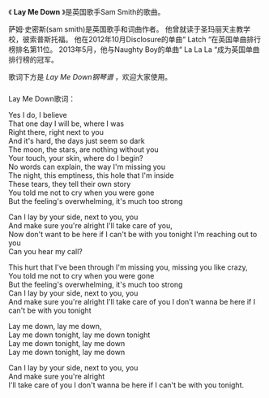 

《 **Lay Me Down** 》是英国歌手Sam Smith的歌曲。

  

萨姆·史密斯(sam smith)是英国歌手和词曲作者。 他曾就读于圣玛丽天主教学校，彼索普斯托福。 他在2012年10月Disclosure的单曲“
Latch “在英国单曲排行榜排名第11位。 2013年5月，他与Naughty Boy的单曲“ La La La “成为英国单曲排行榜的冠军。

  

歌词下方是 _Lay Me Down钢琴谱_ ，欢迎大家使用。

###  
Lay Me Down歌词：

Yes I do, I believe  
That one day I will be, where I was  
Right there, right next to you  
And it's hard, the days just seem so dark  
The moon, the stars, are nothing without you  
Your touch, your skin, where do I begin?  
No words can explain, the way I'm missing you  
The night, this emptiness, this hole that I'm inside  
These tears, they tell their own story  
You told me not to cry when you were gone  
But the feeling's overwhelming, it's much too strong  
  
Can I lay by your side, next to you, you  
And make sure you're alright I'll take care of you,  
Now don't want to be here if I can't be with you tonight I'm reaching out to
you  
Can you hear my call?  
  
This hurt that I've been through I'm missing you, missing you like crazy,  
You told me not to cry when you were gone  
But the feeling's overwhelming, it's much too strong  
Can I lay by your side, next to you, you  
And make sure you're alright I'll take care of you I don't wanna be here if I
can't be with you tonight  
  
Lay me down, lay me down,  
Lay me down tonight, lay me down tonight  
Lay me down tonight, lay me down  
Lay me down tonight, lay me down  
  
Can I lay by your side, next to you, you  
And make sure you're alright  
I'll take care of you I don't wanna be here if I can't be with you tonight.

